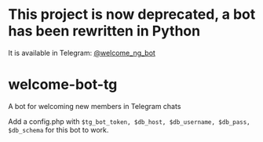 # This project is now deprecated, a bot has been rewritten in Python
It is available in Telegram: [@welcome_ng_bot](https://t.me/welcome_ng_bot)

# welcome-bot-tg
A bot for welcoming new members in Telegram chats

Add a config.php with `$tg_bot_token, $db_host, $db_username, $db_pass, $db_schema` for this bot to work.
